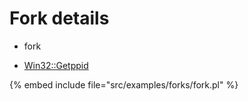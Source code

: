 # Fork details

* fork

* [Win32::Getppid](https://metacpan.org/pod/Win32::Getppid)

{% embed include file="src/examples/forks/fork.pl" %}


